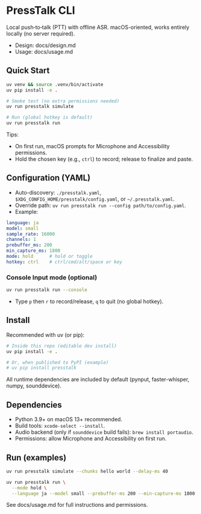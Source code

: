 # PressTalk CLI

Local push‑to‑talk (PTT) with offline ASR. macOS-oriented, works entirely locally (no server required).

- Design: docs/design.md
- Usage: docs/usage.md

## Quick Start

```bash
uv venv && source .venv/bin/activate
uv pip install -e .

# Smoke test (no extra permissions needed)
uv run presstalk simulate

# Run (global hotkey is default)
uv run presstalk run
```
Tips:
- On first run, macOS prompts for Microphone and Accessibility permissions.
- Hold the chosen key (e.g., `ctrl`) to record; release to finalize and paste.

## Configuration (YAML)
- Auto-discovery: `./presstalk.yaml`, `$XDG_CONFIG_HOME/presstalk/config.yaml`, or `~/.presstalk.yaml`.
- Override path: `uv run presstalk run --config path/to/config.yaml`.
- Example:
```yaml
language: ja
model: small
sample_rate: 16000
channels: 1
prebuffer_ms: 200
min_capture_ms: 1800
mode: hold      # hold or toggle
hotkey: ctrl    # ctrl/cmd/alt/space or key
```

### Console Input mode (optional)

```bash
uv run presstalk run --console
```
- Type `p` then `r` to record/release, `q` to quit (no global hotkey).

## Install

Recommended with uv (or pip):

```bash
# Inside this repo (editable dev install)
uv pip install -e .

# Or, when published to PyPI (example)
# uv pip install presstalk
```

All runtime dependencies are included by default (pynput, faster-whisper, numpy, sounddevice).

## Dependencies

- Python 3.9+ on macOS 13+ recommended.
- Build tools: `xcode-select --install`.
- Audio backend (only if `sounddevice` build fails): `brew install portaudio`.
- Permissions: allow Microphone and Accessibility on first run.

## Run (examples)

```bash
uv run presstalk simulate --chunks hello world --delay-ms 40

uv run presstalk run \
  --mode hold \
  --language ja --model small --prebuffer-ms 200 --min-capture-ms 1800
```

See docs/usage.md for full instructions and permissions.

